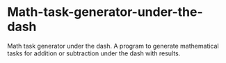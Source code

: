 # Math-task-generator-under-the-dash
Math task generator under the dash. A program to generate mathematical tasks for addition or subtraction under the dash with results. 
